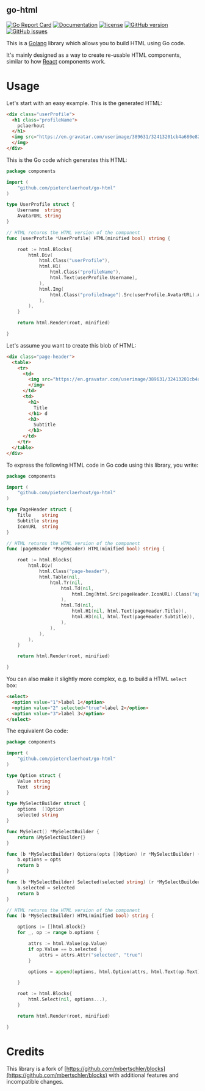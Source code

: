 ## go-html

[![Go Report Card](https://goreportcard.com/badge/github.com/pieterclaerhout/go-html)](https://goreportcard.com/report/github.com/pieterclaerhout/go-html)
[![Documentation](https://godoc.org/github.com/pieterclaerhout/go-html?status.svg)](http://godoc.org/github.com/pieterclaerhout/go-html)
[![license](https://img.shields.io/badge/license-Apache%20v2-orange.svg)](https://github.com/pieterclaerhout/go-html/raw/master/LICENSE)
[![GitHub version](https://badge.fury.io/gh/pieterclaerhout%2Fgo-html.svg)](https://badge.fury.io/gh/pieterclaerhout%2Fgo-html)
[![GitHub issues](https://img.shields.io/github/issues/pieterclaerhout/go-html.svg)](https://github.com/pieterclaerhout/go-html/issues)

This is a [Golang](https://golang.org) library which allows you to build HTML using Go code.

It's mainly designed as a way to create re-usable HTML components, similar to how [React](https://reactjs.org) components work.

# Usage

Let's start with an easy example. This is the generated HTML:

```html
<div class="userProfile">
  <h1 class="profileName">
    pclaerhout
  </h1>
  <img src="https://en.gravatar.com/userimage/389631/32413201cb4a680e82ee7c4bdd30b795.jpeg" class="profileImage" alt="pclaerhout">
  </img>
</div>
```

This is the Go code which generates this HTML:

```go
package components

import (
	"github.com/pieterclaerhout/go-html"
)

type UserProfile struct {
	Username  string
	AvatarURL string
}

// HTML returns the HTML version of the component
func (userProfile *UserProfile) HTML(minified bool) string {

	root := html.Blocks{
		html.Div(
			html.Class("userProfile"),
			html.H1(
				html.Class("profileName"),
				html.Text(userProfile.Username),
			),
			html.Img(
				html.Class("profileImage").Src(userProfile.AvatarURL).Alt(userProfile.Username),
			),
		),
	}

	return html.Render(root, minified)

}
```

Let's assume you want to create this blob of HTML:

```html
<div class="page-header">
  <table>
    <tr>
      <td>
        <img src="https://en.gravatar.com/userimage/389631/32413201cb4a680e82ee7c4bdd30b795.jpeg" alt="Title" class="app-icon-left shadow">
        </img>
      </td>
      <td>
        <h1>
          Title
        </h1> d
        <h3>
          Subtitle
        </h3>
      </td>
    </tr>
  </table>
</div>
```

To express the following HTML code in Go code using this library, you write:

```go
package components

import (
	"github.com/pieterclaerhout/go-html"
)

type PageHeader struct {
	Title    string
	Subtitle string
	IconURL  string
}

// HTML returns the HTML version of the component
func (pageHeader *PageHeader) HTML(minified bool) string {

	root := html.Blocks{
		html.Div(
			html.Class("page-header"),
			html.Table(nil,
				html.Tr(nil,
					html.Td(nil,
						html.Img(html.Src(pageHeader.IconURL).Class("app-icon-left shadow").Alt(pageHeader.Title)),
					),
					html.Td(nil,
						html.H1(nil, html.Text(pageHeader.Title)),
						html.H3(nil, html.Text(pageHeader.Subtitle)),
					),
				),
			),
		),
	}

	return html.Render(root, minified)

}
```

You can also make it slightly more complex, e.g. to build a HTML `select` box:

```html
<select>
  <option value="1">label 1</option>
  <option value="2" selected="true">label 2</option>
  <option value="3">label 3</option>
</select>
```

The equivalent Go code:

```go
package components

import (
	"github.com/pieterclaerhout/go-html"
)

type Option struct {
	Value string
	Text  string
}

type MySelectBuilder struct {
	options  []Option
	selected string
}

func MySelect() *MySelectBuilder {
	return &MySelectBuilder{}
}

func (b *MySelectBuilder) Options(opts []Option) (r *MySelectBuilder) {
	b.options = opts
	return b
}

func (b *MySelectBuilder) Selected(selected string) (r *MySelectBuilder) {
	b.selected = selected
	return b
}

// HTML returns the HTML version of the component
func (b *MySelectBuilder) HTML(minified bool) string {

	options := []html.Block{}
	for _, op := range b.options {

		attrs := html.Value(op.Value)
		if op.Value == b.selected {
			attrs = attrs.Attr("selected", "true")
		}

		options = append(options, html.Option(attrs, html.Text(op.Text)))

	}

	root := html.Blocks{
		html.Select(nil, options...),
	}

	return html.Render(root, minified)

}
```

# Credits

This library is a fork of [https://github.com/mbertschler/blocks](https://github.com/mbertschler/blocks) with additional features and incompatible changes.